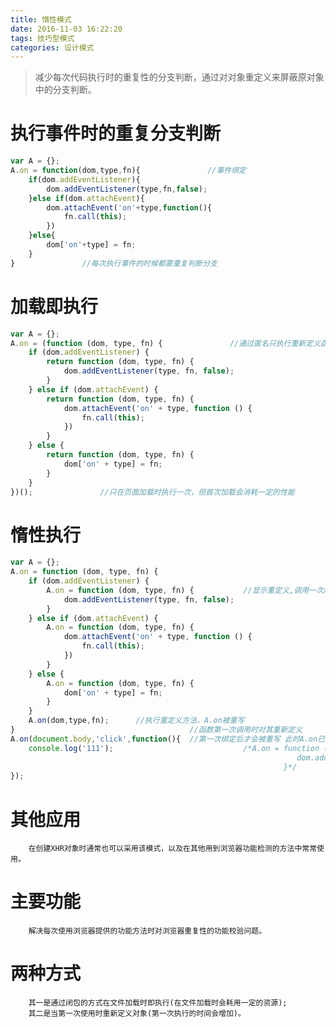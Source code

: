 ```yaml
---
title: 惰性模式
date: 2016-11-03 16:22:20
tags: 技巧型模式
categories: 设计模式
---
```

>减少每次代码执行时的重复性的分支判断，通过对对象重定义来屏蔽原对象中的分支判断。

<!--more-->
# 执行事件时的重复分支判断
```javascript
var A = {};
A.on = function(dom,type,fn){               //事件绑定
    if(dom.addEventListener){
        dom.addEventListener(type,fn,false);
    }else if(dom.attachEvent){
        dom.attachEvent('on'+type,function(){
            fn.call(this);
        })
    }else{
        dom['on'+type] = fn;
    }
}               //每次执行事件的时候都要重复判断分支
```

# 加载即执行
```javascript
var A = {};
A.on = (function (dom, type, fn) {               //通过匿名只执行重新定义函数
    if (dom.addEventListener) {
        return function (dom, type, fn) {
            dom.addEventListener(type, fn, false);
        }
    } else if (dom.attachEvent) {
        return function (dom, type, fn) {
            dom.attachEvent('on' + type, function () {
                fn.call(this);
            })
        }
    } else {
        return function (dom, type, fn) {
            dom['on' + type] = fn;
        }
    }
})();               //只在页面加载时执行一次，但首次加载会消耗一定的性能
```

# 惰性执行
```javascript
var A = {};
A.on = function (dom, type, fn) {
    if (dom.addEventListener) {
        A.on = function (dom, type, fn) {           //显示重定义,调用一次后自身被重写
            dom.addEventListener(type, fn, false);
        }
    } else if (dom.attachEvent) {
        A.on = function (dom, type, fn) {
            dom.attachEvent('on' + type, function () {
                fn.call(this);
            })
        }
    } else {
        A.on = function (dom, type, fn) {
            dom['on' + type] = fn;
        }
    }
    A.on(dom,type,fn);      //执行重定义方法，A.on被重写
}                                       //函数第一次调用时对其重新定义
A.on(document.body,'click',function(){  //第一次绑定后才会被重写 此时A.on已经是一个固定的事件模式了，在标准模式下，相当于
    console.log('111');                             /*A.on = function (dom, type, fn) {     //下次调用会走这个分支
                                                                dom.addEventListener(type, fn, false);
                                                             }*/
});
```

# 其他应用
        在创建XHR对象时通常也可以采用该模式，以及在其他用到浏览器功能检测的方法中常常使用。

# 主要功能
        解决每次使用浏览器提供的功能方法时对浏览器重复性的功能校验问题。
 
# 两种方式
        其一是通过闭包的方式在文件加载时即执行(在文件加载时会耗用一定的资源);
        其二是当第一次使用时重新定义对象(第一次执行的时间会增加)。 